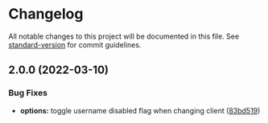 # Changelog

All notable changes to this project will be documented in this file. See [standard-version](https://github.com/conventional-changelog/standard-version) for commit guidelines.

## 2.0.0 (2022-03-10)


### Bug Fixes

* **options:** toggle username disabled flag when changing client ([83bd519](https://github.com/DASPRiD/Torrent-to-Web/commit/83bd519e3ff817d3b15117654c14b343aa593fd5))
